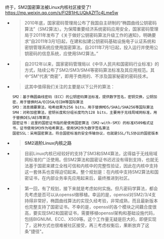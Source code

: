 
终于，SM2国密算法被Linux内核社区接受了! https://mp.weixin.qq.com/s/Fl2B1iHLUQkAZfTc4Lme5w
- > 2010年底，国家密码管理局公布了我国自主研制的“椭圆曲线公钥密码算法”（SM2算法）。为保障重要经济系统密码应用安全，国家密码管理局于2011年发布了《关于做好公钥密码算法升级工作的通知》，明确要求“自2011年3月1日起，在建和拟建公钥密码基础设施电子认证系统和密钥管理系统应使用国密算法。自2011年7月1日起，投入运行并使用公钥密码的信息系统，应使用SM2算法。”
- > 自2012年以来，国家密码管理局以《中华人民共和国密码行业标准》的方式，陆续公布了SM2/SM3/SM4等密码算法标准及其应用规范。其中“SM”代表“商密”，即用于商用的、不涉及国家秘密的密码技术。
- > 这其中值得我们关注的主要是以下公开的算法：
  ```console
  SM2：基于椭圆曲线密码（ECC）的公钥密码算法标准，提供数字签名，密钥交换，公钥加密，用于替换RSA/ECDSA/ECDH等国际算法
  SM3：消息摘要算法，哈希结果为256 bits，用于替换MD5/SHA1/SHA256等国际算法
  SM4：对称加密算法，密钥长度和分组长度均为128 bits，主要用于无线局域网标准，用于替换DES/AES等算法
  国密证书：这里的国密证书指的是使用国密算法（SM2-with-SM3）的标准X509格式证书，证书使用SM3作为哈希算法，使用SM2作为数字签名算法
  国密SSL：采用国密算法，符合国密标准的安全传输协议，也就是SSL/TLS协议的国密版本
  ```
- > **SM2进阶Linux内核之路**
- > 目前Linux内核已经较好的支持了SM3和SM4算法，这得益于无线局域网标准的广泛使用。但SM2算法和国密证书迟迟没有得到支持，也就无法基于国密来建立全栈可信和内核中的完整性验证，因此在内核中支持这一套体系也变得迫切起来。整个规划是：在内核中支持SM2算法和国密证书，在内部业务率先应用起来后，最终推进到社区。
- > 第一回，有了规划，接下来就是考虑如何实施。但凡密码学算法，都会先考虑是否可以从openssl做移植。幸运的是，openssl对SM2/3/4支持得非常好，椭圆曲线算法的实现久经考验，非常成熟，而且最新版本也完整支持了国密证书。不幸的是，openssl的各个模块之间藕合度很高，要实现SM2和国密证书，需要移植openssl架构和基础设施代码，包括BIGNUM、ECC、X509等。这个工作量无疑是巨大的，即便实现了，这种方式也很难被社区接受，再三考虑权衡后，果断放弃了这条"捷径"。
